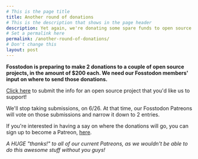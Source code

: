 ```yaml
---
# This is the page title
title: Another round of donations
# This is the description that shows in the page header
description: Yet again, we're donating some spare funds to open source projects.
# Set a permalink here
permalink: /another-round-of-donations/
# Don't change this
layout: post
---
```


**Fosstodon is preparing to make 2 donations to a couple of open source projects, in the amount of $200 each. We need our Fosstodon members' input on where to send those donations.** <!--more-->

[Click here](https://zfrmz.eu/vpqdICp7XIsYFPyd50gi ) to submit the info for an open source project that you'd like us to support!

We'll stop taking submissions, on 6/26. At that time, our Fosstodon Patreons will vote on those submissions and narrow it down to 2 entries.

If you're interested in having a say on where the donations will go, you can sign up to become a Patreon, [here](https://patreon.com/fosstodon).

*A HUGE "thanks!" to all of our current Patreons, as we wouldn't be able to do this awesome stuff without you guys!*
